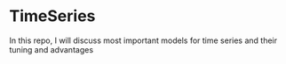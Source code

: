 # TimeSeries
In this repo, I will discuss most important models for time series and their tuning and advantages
